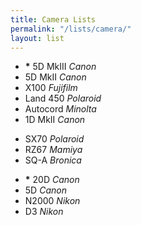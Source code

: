 ```yaml
---
title: Camera Lists
permalink: "/lists/camera/"
layout: list
---
```


- __*__ 5D MkIII _Canon_
- 5D MkII _Canon_
- X100 _Fujifilm_
- Land 450 _Polaroid_
- Autocord _Minolta_
- 1D MkII _Canon_

<!--two items:-->

- SX70 _Polaroid_
- RZ67 _Mamiya_
- SQ-A _Bronica_

<!--two items:-->
- __*__ 20D _Canon_
- 5D _Canon_
- N2000 _Nikon_
- D3 _Nikon_
